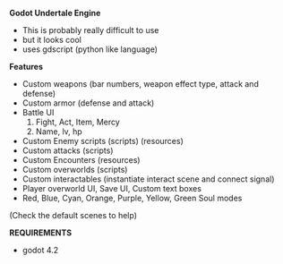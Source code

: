 **Godot Undertale Engine**
* This is probably really difficult to use
* but it looks cool
* uses gdscript (python like language)


**Features**
* Custom weapons (bar numbers, weapon effect type, attack and defense)
* Custom armor (defense and attack)
* Battle UI
  1. Fight, Act, Item, Mercy
  2. Name, lv, hp
* Custom Enemy scripts (scripts) (resources)
* Custom attacks (scripts)
* Custom Encounters (resources)
* Custom overworlds (scripts)
* Custom interactables (instantiate interact scene and connect signal)
* Player overworld UI, Save UI, Custom text boxes
* Red, Blue, Cyan, Orange, Purple, Yellow, Green Soul modes

(Check the default scenes to help)

**REQUIREMENTS**
* godot 4.2
